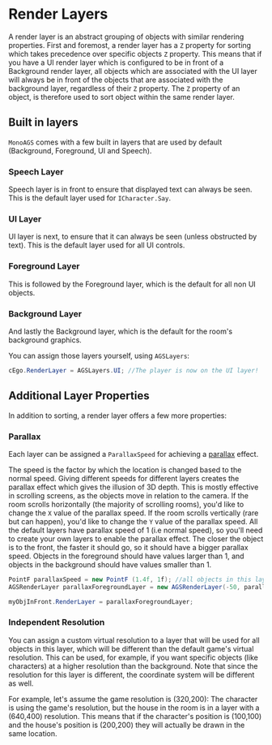# Render Layers

A render layer is an abstract grouping of objects with similar rendering properties. First and foremost, a render layer has a `Z` property for sorting which takes precedence over specific objects `Z` property.
This means that if you have a UI render layer which is configured to be in front of a Background render layer, all objects which are associated with the UI layer will always be in front of the objects that are associated
with the background layer, regardless of their `Z` property. The `Z` property of an object, is therefore used to sort object within the same render layer.

## Built in layers

`MonoAGS` comes with a few built in layers that are used by default (Background, Foreground, UI and Speech).

### Speech Layer

Speech layer is in front to ensure that displayed text can always be seen. This is the default layer used for `ICharacter.Say`.

### UI Layer

UI layer is next, to ensure that it can always be seen (unless obstructed by text). This is the default layer used for all UI controls.

### Foreground Layer

This is followed by the Foreground layer, which is the default for all non UI objects.

### Background Layer

And lastly the Background layer, which is the default for the room's background graphics.

You can assign those layers yourself, using `AGSLayers`:

```csharp
cEgo.RenderLayer = AGSLayers.UI; //The player is now on the UI layer!
```

## Additional Layer Properties

In addition to sorting, a render layer offers a few more properties:

### Parallax

Each layer can be assigned a `ParallaxSpeed` for achieving a [parallax](https://en.wikipedia.org/wiki/Parallax) effect.

The speed is the factor by which the location is changed based to the normal speed. Giving different speeds for different layers creates the parallax effect which gives the illusion of 3D depth. This is mostly effective in scrolling screens, as the objects move in relation to the camera.
If the room scrolls horizontally (the majority of scrolling rooms), you'd like to change the `X` value of the parallax speed.
If the room scrolls vertically (rare but can happen), you'd like to change the `Y` value of the parallax speed.
All the default layers have parallax speed of 1 (i.e normal speed), so you'll need to create your own layers to enable the parallax effect.
The closer the object is to the front, the faster it should go, so it should have a bigger parallax speed.
Objects in the foreground should have values larger than 1, and objects in the background should have values smaller than 1.

```csharp
PointF parallaxSpeed = new PointF (1.4f, 1f); //all objects in this layer will move at a faster horizontal speed than the rest of the objects.
AGSRenderLayer parallaxForegroundLayer = new AGSRenderLayer(-50, parallaxSpeed); //This layer is positioned before the foreground layer and behind the UI layer.

myObjInFront.RenderLayer = parallaxForegroundLayer;
```

### Independent Resolution

You can assign a custom virtual resolution to a layer that will be used for all objects in this layer, which will be different than the default game's virtual resolution.
This can be used, for example, if you want specific objects (like characters) at a higher resolution than the background.
Note that since the resolution for this layer is different, the coordinate system will be different as well.

For example, let's assume the game resolution is (320,200):
The character is using the game's resolution, but the house in the room is in a layer with a (640,400) resolution. This means that if the character's position is (100,100) and the house's position is (200,200) they will actually be drawn in the same location.